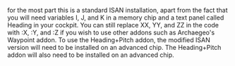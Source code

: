 for the most part this is a standard ISAN installation,
apart from the fact that you will need variables I, J, and K in a memory chip and a text panel called Heading in your cockpit.
You can still replace XX, YY, and ZZ in the code with :X, :Y, and :Z if you wish to use other addons such as Archaegeo's Waypoint addon.
To use the Heading+Pitch addon, the modified ISAN version will need to be installed on an advanced chip.
The Heading+Pitch addon will also need to be installed on an advanced chip.
